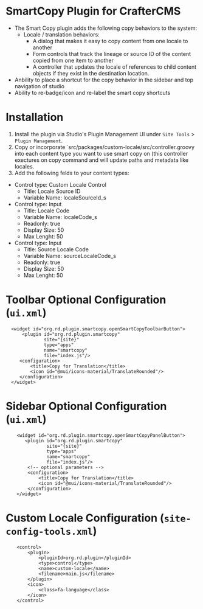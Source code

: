 # SmartCopy Plugin for CrafterCMS

- The Smart Copy plugin adds the following copy behaviors to the system:
  - Locale / translation behaviors: 
    - A dialog that makes it easy to copy content from one locale to another
    - Form controls that track the lineage or source ID of the content copied from one item to another
    - A controller that updates the locale of references to child content objects if they exist in the destination location.
 - Anbility to place a shortcut for the copy behavior in the sidebar and top navigation of studio
 - Ability to re-badge/icon  and re-label the smart copy shortcuts
 
# Installation

1. Install the plugin via Studio's Plugin Management UI under `Site Tools` > `Plugin Management`.
2. Copy or incorporate `src/packages/custom-locale/src/controller.groovy into each content type you want to use smart copy on (this controller exectures on copy command and will update paths and metadata like locales.
3. Add the following felds to your content types:
 - Control type: Custom Locale Control 
   - Title: Locale Source ID
   - Variable Name: localeSourceId_s
 - Control type: Input
   - Title: Locale Code
   - Variable Name: localeCode_s
   - Readonly: true
   - Display Size: 50
   - Max Lenght: 50
 - Control type: Input
   - Title: Source Locale Code
   - Variable Name: sourceLocaleCode_s
   - Readonly: true
   - Display Size: 50
   - Max Lenght: 50

# Toolbar Optional Configuration (`ui.xml`)
```
  <widget id="org.rd.plugin.smartcopy.openSmartCopyToolbarButton">
      <plugin id="org.rd.plugin.smartcopy"
              site="{site}"
              type="apps"
              name="smartcopy"
              file="index.js"/>
     <configuration>
         <title>Copy for Translation</title>
         <icon id="@mui/icons-material/TranslateRounded"/>
     </configuration>
  </widget>
```

# Sidebar Optional Configuration (`ui.xml`)
```
    <widget id="org.rd.plugin.smartcopy.openSmartCopyPanelButton">
       <plugin id="org.rd.plugin.smartcopy"
               site="{site}"
               type="apps"
               name="smartcopy"
               file="index.js"/>
        <!-- optional parameters -->
        <configuration>
            <title>Copy for Translation</title>
            <icon id="@mui/icons-material/TranslateRounded"/>
        </configuration>
    </widget>
```
# Custom Locale Configuration (`site-config-tools.xml`)
```
    <control>
        <plugin>
            <pluginId>org.rd.plugin</pluginId>
            <type>control</type>
            <name>custom-locale</name>
            <filename>main.js</filename>
        </plugin>
        <icon>
            <class>fa-language</class>
        </icon>
    </control>
```
